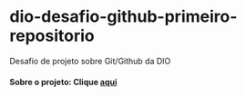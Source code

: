 # dio-desafio-github-primeiro-repositorio
Desafio de projeto sobre Git/Github da DIO

#### Sobre o projeto: Clique [aqui](https://web.dio.me/project/criando-seu-primeiro-repositorio-no-github-para-compartilhar-seu-progresso/learning/a6e285fa-b9a0-4bc2-8353-7b729dabcf0c) 
